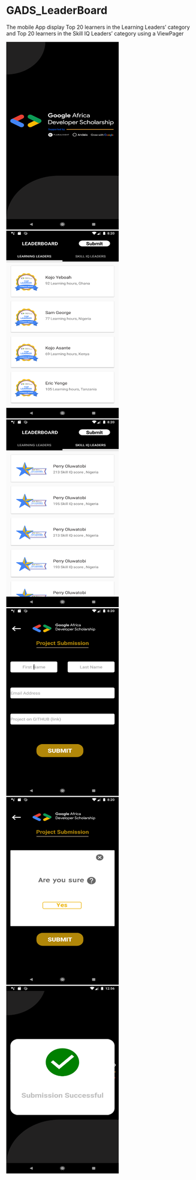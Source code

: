# GADS_LeaderBoard
The mobile App display Top 20 learners in the Learning Leaders’ category and Top 20 learners in the Skill IQ Leaders’ category using a ViewPager


<img src="/Images/Screenshot_1599852032.png" height="500" width = "300"/>

<img src="/Images/Screenshot_1599852038.png" height ="500" width = "300"/>

<img src ="/Images/Screenshot_1599852043.png" height ="500" width = "300"/>

<img src ="/Images/Screenshot_1599852049.png" height ="500" width = "300"/>

<img src ="/Images/Screenshot_1599852055.png" height ="500" width = "300"/>

<img src ="/Images/Screenshot_1600170995.png" height ="500" width = "300"/>

